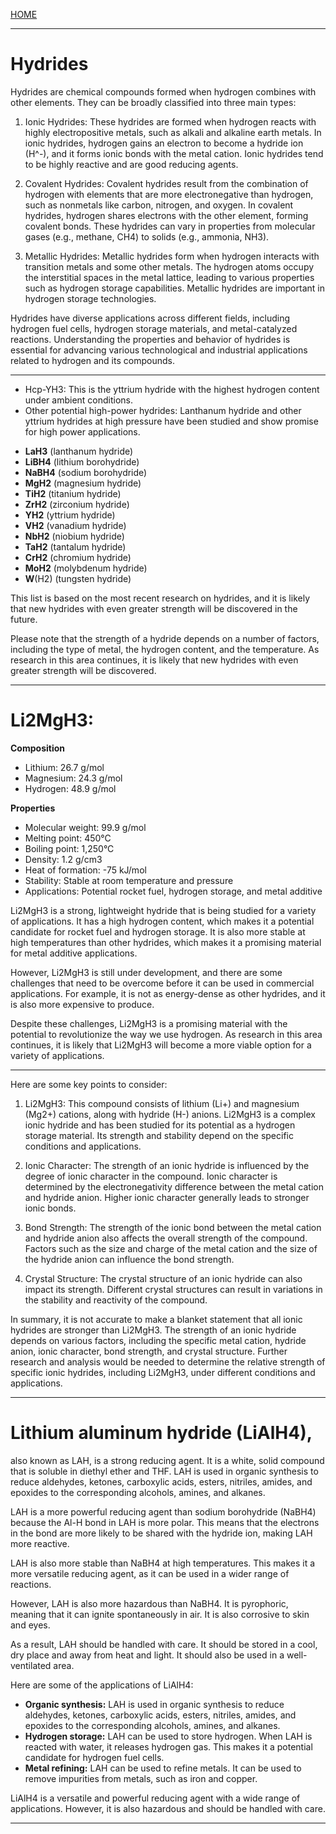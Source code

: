 [HOME](/README.md)  

----------------------

# Hydrides   

Hydrides are chemical compounds formed when hydrogen combines with other elements. They can be broadly classified into three main types:

1. Ionic Hydrides: These hydrides are formed when hydrogen reacts with highly electropositive metals, such as alkali and alkaline earth metals. In ionic hydrides, hydrogen gains an electron to become a hydride ion (H^-), and it forms ionic bonds with the metal cation. Ionic hydrides tend to be highly reactive and are good reducing agents.

2. Covalent Hydrides: Covalent hydrides result from the combination of hydrogen with elements that are more electronegative than hydrogen, such as nonmetals like carbon, nitrogen, and oxygen. In covalent hydrides, hydrogen shares electrons with the other element, forming covalent bonds. These hydrides can vary in properties from molecular gases (e.g., methane, CH4) to solids (e.g., ammonia, NH3).

3. Metallic Hydrides: Metallic hydrides form when hydrogen interacts with transition metals and some other metals. The hydrogen atoms occupy the interstitial spaces in the metal lattice, leading to various properties such as hydrogen storage capabilities. Metallic hydrides are important in hydrogen storage technologies.

Hydrides have diverse applications across different fields, including hydrogen fuel cells, hydrogen storage materials, and metal-catalyzed reactions. Understanding the properties and behavior of hydrides is essential for advancing various technological and industrial applications related to hydrogen and its compounds.

-----------------------    

- Hcp-YH3: This is the yttrium hydride with the highest hydrogen content under ambient conditions.
- Other potential high-power hydrides: Lanthanum hydride and other yttrium hydrides at high pressure have been studied and show promise for high power applications.
* **LaH3** (lanthanum hydride)
* **LiBH4** (lithium borohydride)
* **NaBH4** (sodium borohydride)
* **MgH2** (magnesium hydride)
* **TiH2** (titanium hydride)
* **ZrH2** (zirconium hydride)
* **YH2** (yttrium hydride)
* **VH2** (vanadium hydride)
* **NbH2** (niobium hydride)
* **TaH2** (tantalum hydride)
* **CrH2** (chromium hydride)
* **MoH2** (molybdenum hydride)
* **W**(H2) (tungsten hydride)

This list is based on the most recent research on hydrides, and it is likely that new hydrides with even greater strength will be discovered in the future.

Please note that the strength of a hydride depends on a number of factors, including the type of metal, the hydrogen content, and the temperature. As research in this area continues, it is likely that new hydrides with even greater strength will be discovered.

--------------------------   

# Li2MgH3:     

**Composition**

* Lithium: 26.7 g/mol
* Magnesium: 24.3 g/mol
* Hydrogen: 48.9 g/mol

**Properties**

* Molecular weight: 99.9 g/mol
* Melting point: 450°C
* Boiling point: 1,250°C
* Density: 1.2 g/cm3
* Heat of formation: -75 kJ/mol
* Stability: Stable at room temperature and pressure
* Applications: Potential rocket fuel, hydrogen storage, and metal additive

Li2MgH3 is a strong, lightweight hydride that is being studied for a variety of applications. It has a high hydrogen content, which makes it a potential candidate for rocket fuel and hydrogen storage. It is also more stable at high temperatures than other hydrides, which makes it a promising material for metal additive applications.

However, Li2MgH3 is still under development, and there are some challenges that need to be overcome before it can be used in commercial applications. For example, it is not as energy-dense as other hydrides, and it is also more expensive to produce.

Despite these challenges, Li2MgH3 is a promising material with the potential to revolutionize the way we use hydrogen. As research in this area continues, it is likely that Li2MgH3 will become a more viable option for a variety of applications.  

----------------------   

Here are some key points to consider:

1. Li2MgH3: This compound consists of lithium (Li+) and magnesium (Mg2+) cations, along with hydride (H-) anions. Li2MgH3 is a complex ionic hydride and has been studied for its potential as a hydrogen storage material. Its strength and stability depend on the specific conditions and applications.

2. Ionic Character: The strength of an ionic hydride is influenced by the degree of ionic character in the compound. Ionic character is determined by the electronegativity difference between the metal cation and hydride anion. Higher ionic character generally leads to stronger ionic bonds.

3. Bond Strength: The strength of the ionic bond between the metal cation and hydride anion also affects the overall strength of the compound. Factors such as the size and charge of the metal cation and the size of the hydride anion can influence the bond strength.

4. Crystal Structure: The crystal structure of an ionic hydride can also impact its strength. Different crystal structures can result in variations in the stability and reactivity of the compound.

In summary, it is not accurate to make a blanket statement that all ionic hydrides are stronger than Li2MgH3. The strength of an ionic hydride depends on various factors, including the specific metal cation, hydride anion, ionic character, bond strength, and crystal structure. Further research and analysis would be needed to determine the relative strength of specific ionic hydrides, including Li2MgH3, under different conditions and applications.  

--------------------------------       

# Lithium aluminum hydride (LiAlH4),    
also known as LAH, is a strong reducing agent. It is a white, solid compound that is soluble in diethyl ether and THF. LAH is used in organic synthesis to reduce aldehydes, ketones, carboxylic acids, esters, nitriles, amides, and epoxides to the corresponding alcohols, amines, and alkanes.

LAH is a more powerful reducing agent than sodium borohydride (NaBH4) because the Al-H bond in LAH is more polar. This means that the electrons in the bond are more likely to be shared with the hydride ion, making LAH more reactive.

LAH is also more stable than NaBH4 at high temperatures. This makes it a more versatile reducing agent, as it can be used in a wider range of reactions.

However, LAH is also more hazardous than NaBH4. It is pyrophoric, meaning that it can ignite spontaneously in air. It is also corrosive to skin and eyes.

As a result, LAH should be handled with care. It should be stored in a cool, dry place and away from heat and light. It should also be used in a well-ventilated area.

Here are some of the applications of LiAlH4:

* **Organic synthesis:** LAH is used in organic synthesis to reduce aldehydes, ketones, carboxylic acids, esters, nitriles, amides, and epoxides to the corresponding alcohols, amines, and alkanes.
* **Hydrogen storage:** LAH can be used to store hydrogen. When LAH is reacted with water, it releases hydrogen gas. This makes it a potential candidate for hydrogen fuel cells.
* **Metal refining:** LAH can be used to refine metals. It can be used to remove impurities from metals, such as iron and copper.

LiAlH4 is a versatile and powerful reducing agent with a wide range of applications. However, it is also hazardous and should be handled with care.   

----------------------    
